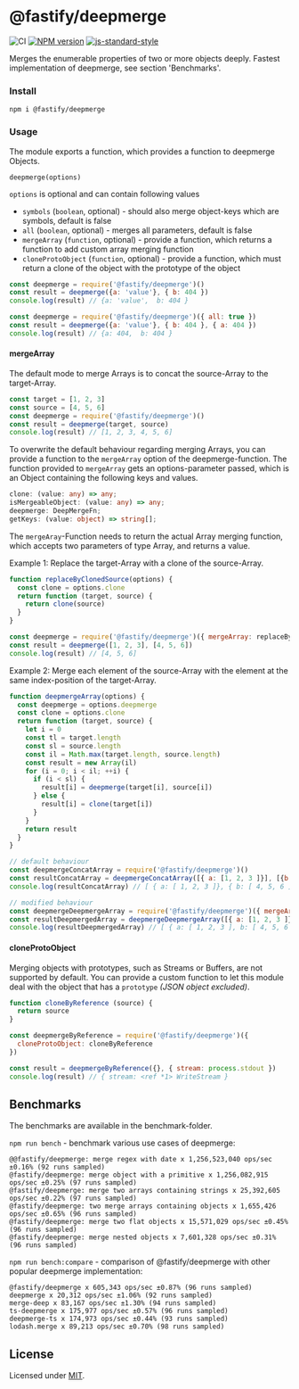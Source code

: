 # @fastify/deepmerge

![CI](https://github.com/fastify/deepmerge/workflows/CI/badge.svg)
[![NPM version](https://img.shields.io/npm/v/@fastify/deepmerge.svg?style=flat)](https://www.npmjs.com/package/@fastify/deepmerge)
[![js-standard-style](https://img.shields.io/badge/code%20style-standard-brightgreen.svg?style=flat)](https://standardjs.com/)

Merges the enumerable properties of two or more objects deeply. Fastest implementation of deepmerge, see section 'Benchmarks'.

### Install
```
npm i @fastify/deepmerge
```

### Usage

The module exports a function, which provides a function to deepmerge Objects. 

```
deepmerge(options)
```

`options` is optional and can contain following values

- `symbols` (`boolean`, optional) - should also merge object-keys which are symbols, default is false
- `all` (`boolean`, optional) - merges all parameters, default is false
- `mergeArray` (`function`, optional) - provide a function, which returns a function to add custom array merging function
- `cloneProtoObject` (`function`, optional) - provide a function, which must return a clone of the object with the prototype of the object

```js
const deepmerge = require('@fastify/deepmerge')()
const result = deepmerge({a: 'value'}, { b: 404 })
console.log(result) // {a: 'value',  b: 404 }
```

```js
const deepmerge = require('@fastify/deepmerge')({ all: true })
const result = deepmerge({a: 'value'}, { b: 404 }, { a: 404 })
console.log(result) // {a: 404,  b: 404 }
```

#### mergeArray

The default mode to merge Arrays is to concat the source-Array to the target-Array.

```js
const target = [1, 2, 3]
const source = [4, 5, 6]
const deepmerge = require('@fastify/deepmerge')()
const result = deepmerge(target, source)
console.log(result) // [1, 2, 3, 4, 5, 6]
```

To overwrite the default behaviour regarding merging Arrays, you can provide a function to the
`mergeArray` option of the deepmerge-function. The function provided to `mergeArray`
gets an options-parameter passed, which is an Object containing the following keys and values.

```typescript
clone: (value: any) => any;
isMergeableObject: (value: any) => any;
deepmerge: DeepMergeFn;
getKeys: (value: object) => string[];
```

The `mergeAray`-Function needs to return the actual Array merging function, which accepts two parameters of type 
Array, and returns a value.

Example 1: Replace the target-Array with a clone of the source-Array.

```js
function replaceByClonedSource(options) {
  const clone = options.clone
  return function (target, source) {
    return clone(source)
  }
}

const deepmerge = require('@fastify/deepmerge')({ mergeArray: replaceByClonedSource })
const result = deepmerge([1, 2, 3], [4, 5, 6])
console.log(result) // [4, 5, 6]
```

Example 2: Merge each element of the source-Array with the element at the same index-position of the target-Array.

```js
function deepmergeArray(options) {
  const deepmerge = options.deepmerge
  const clone = options.clone
  return function (target, source) {
    let i = 0
    const tl = target.length
    const sl = source.length
    const il = Math.max(target.length, source.length)
    const result = new Array(il)
    for (i = 0; i < il; ++i) {
      if (i < sl) {
        result[i] = deepmerge(target[i], source[i])
      } else {
        result[i] = clone(target[i])
      }
    }
    return result
  }
}

// default behaviour
const deepmergeConcatArray = require('@fastify/deepmerge')()
const resultConcatArray = deepmergeConcatArray([{ a: [1, 2, 3 ]}], [{b: [4, 5, 6]}])
console.log(resultConcatArray) // [ { a: [ 1, 2, 3 ]}, { b: [ 4, 5, 6 ] } ]

// modified behaviour
const deepmergeDeepmergeArray = require('@fastify/deepmerge')({ mergeArray: deepmergeArray })
const resultDeepmergedArray = deepmergeDeepmergeArray([{ a: [1, 2, 3 ]}], [{b: [4, 5, 6]}])
console.log(resultDeepmergedArray) // [ { a: [ 1, 2, 3 ], b: [ 4, 5, 6 ] } ]
```

#### cloneProtoObject

Merging objects with prototypes, such as Streams or Buffers, are not supported by default.
You can provide a custom function to let this module deal with the object that has a `prototype` _(JSON object excluded)_.

```js
function cloneByReference (source) {
  return source
}

const deepmergeByReference = require('@fastify/deepmerge')({
  cloneProtoObject: cloneByReference
})

const result = deepmergeByReference({}, { stream: process.stdout })
console.log(result) // { stream: <ref *1> WriteStream }
```

## Benchmarks

The benchmarks are available in the benchmark-folder. 

`npm run bench` - benchmark various use cases of deepmerge:
```
@@fastify/deepmerge: merge regex with date x 1,256,523,040 ops/sec ±0.16% (92 runs sampled)
@fastify/deepmerge: merge object with a primitive x 1,256,082,915 ops/sec ±0.25% (97 runs sampled)
@fastify/deepmerge: merge two arrays containing strings x 25,392,605 ops/sec ±0.22% (97 runs sampled)
@fastify/deepmerge: two merge arrays containing objects x 1,655,426 ops/sec ±0.65% (96 runs sampled)
@fastify/deepmerge: merge two flat objects x 15,571,029 ops/sec ±0.45% (96 runs sampled)
@fastify/deepmerge: merge nested objects x 7,601,328 ops/sec ±0.31% (96 runs sampled)
```

`npm run bench:compare` - comparison of @fastify/deepmerge with other popular deepmerge implementation:
```
@fastify/deepmerge x 605,343 ops/sec ±0.87% (96 runs sampled)
deepmerge x 20,312 ops/sec ±1.06% (92 runs sampled)
merge-deep x 83,167 ops/sec ±1.30% (94 runs sampled)
ts-deepmerge x 175,977 ops/sec ±0.57% (96 runs sampled)
deepmerge-ts x 174,973 ops/sec ±0.44% (93 runs sampled)
lodash.merge x 89,213 ops/sec ±0.70% (98 runs sampled)
```

## License

Licensed under [MIT](./LICENSE).